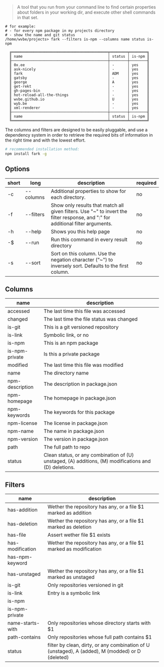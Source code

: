 > A tool that you run from your command line to find certain properties about folders in your working dir, and execute other shell commands in that set.

```
# for example:
# - for every npm package in my projects directory
# - show the name and git status
/home/wvbe/projects> fark --filters is-npm --columns name status is-npm

  ╔════════════════════════════════════════════╤════════╤════════╗
  ║ name                                       │ status │ is-npm ║
  ╟────────────────────────────────────────────┼────────┼────────╢
  ║ 0x.ee                                      │ -      │ yes    ║
  ║ ask-nicely                                 │ -      │ yes    ║
  ║ fark                                       │ ADM    │ yes    ║
  ║ gatsby                                     │ -      │ yes    ║
  ║ george                                     │ A      │ yes    ║
  ║ get-rekt                                   │ -      │ yes    ║
  ║ gh-pages-bin                               │ -      │ yes    ║
  ║ hot-reload-all-the-things                  │ -      │ yes    ║
  ║ wvbe.github.io                             │ U      │ yes    ║
  ║ wyb.be                                     │ -      │ yes    ║
  ║ xml-renderer                               │ -      │ yes    ║
  ╟────────────────────────────────────────────┼────────┼────────╢
  ║ name                                       │ status │ is-npm ║
  ╚════════════════════════════════════════════╧════════╧════════╝
```

The columns and filters are designed to be easily pluggable, and use a dependency system in order to retrieve the
required bits of information in the right time and with the lowest effort.

```sh
# recommended installation method:
npm install fark -g
```

<!-- Start of autogenerated README -->

## Options

| short | long      | description                                                                                                                     | required |
|-------|-----------|---------------------------------------------------------------------------------------------------------------------------------|----------|
| -c    | --columns | Additional properties to show for each directory.                                                                               | no       |
| -f    | --filters | Show only results that match all given filters. Use "~" to invert the filter response, and ":" for additional filter arguments. | no       |
| -h    | --help    | Shows you this help page                                                                                                        | no       |
| -$    | --run     | Run this command in every result directory                                                                                      | no       |
| -s    | --sort    | Sort on this column. Use the negation character ("~") to inversely sort. Defaults to the first column.                          | no       |

## Columns

| name            | description                                                                                           |
|-----------------|-------------------------------------------------------------------------------------------------------|
| accessed        | The last time this file was accessed                                                                  |
| changed         | The last time the file status was changed                                                             |
| is-git          | This is a git versioned repository                                                                    |
| is-link         | Symbolic link, or no                                                                                  |
| is-npm          | This is an npm package                                                                                |
| is-npm-private  | Is this a private package                                                                             |
| modified        | The last time this file was modified                                                                  |
| name            | The directory name                                                                                    |
| npm-description | The description in package.json                                                                       |
| npm-homepage    | The homepage in package.json                                                                          |
| npm-keywords    | The keywords for this package                                                                         |
| npm-license     | The license in package.json                                                                           |
| npm-name        | The name in package.json                                                                              |
| npm-version     | The version in package.json                                                                           |
| path            | The full path to repo                                                                                 |
| status          | Clean status, or any combination of (U) unstaged, (A) additions, (M) modifications and (D) deletions. |

## Filters

| name             | description                                                                                      |
|------------------|--------------------------------------------------------------------------------------------------|
| has-addition     | Wether the repository has any, or a file $1 marked as addition                                   |
| has-deletion     | Wether the repository has any, or a file $1 marked as deletion                                   |
| has-file         | Assert wether file $1 exists                                                                     |
| has-modification | Wether the repository has any, or a file $1 marked as modification                               |
| has-npm-keyword  |                                                                                                  |
| has-unstaged     | Wether the repository has any, or a file $1 marked as unstaged                                   |
| is-git           | Only repositories versioned in git                                                               |
| is-link          | Entry is a symbolic link                                                                         |
| is-npm           |                                                                                                  |
| is-npm-private   |                                                                                                  |
| name-starts-with | Only repositories whose directory starts with $1                                                 |
| path-contains    | Only repositories whose full path contains $1                                                    |
| status           | filter by clean, dirty, or any combination of U (unstaged), A (added), M (modded) or D (deleted) |

